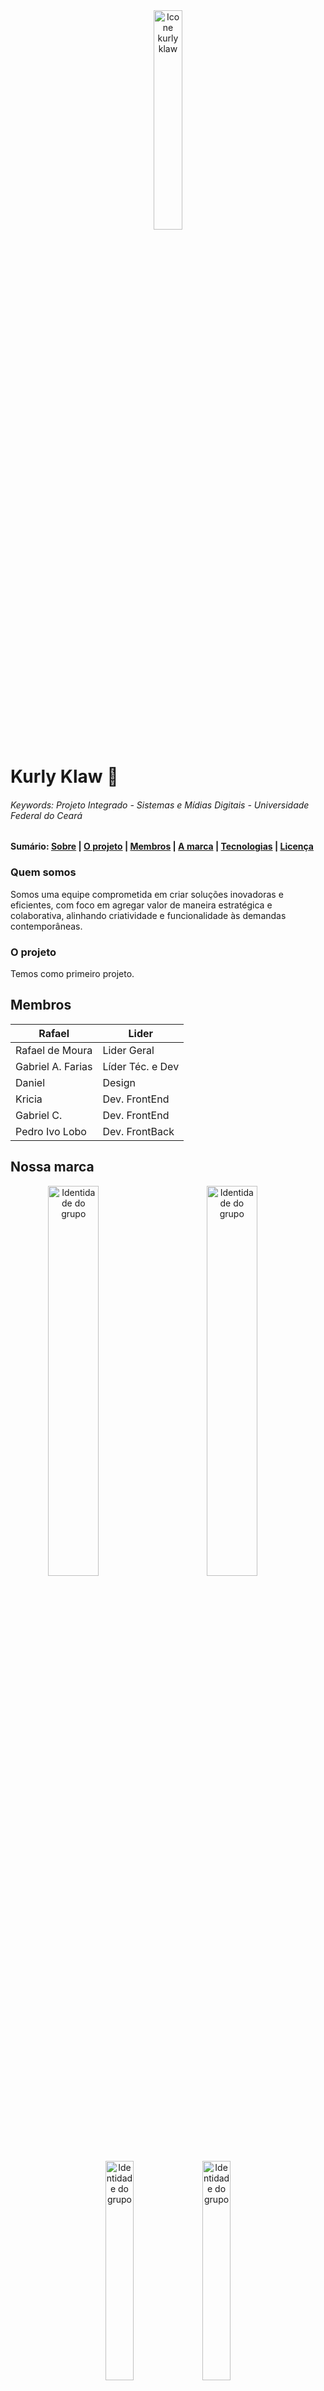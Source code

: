 <!--

**Here are some ideas to get you started:**

🙋‍♀️ A short introduction - what is your organization all about???
🌈 Contribution guidelines - how can the community get involved?
👩‍💻 Useful resources - where can the community find your docs? Is there anything else the community should know?
🍿 Fun facts - what does your team eat for breakfast?
🧙 Remember, you can do mighty things with the power of [Markdown](https://docs.github.com/github/writing-on-github/getting-started-with-writing-and-formatting-on-github/basic-writing-and-formatting-syntax)
-->


<div align="center" name="inicio">
  <img src="https://github.com/user-attachments/assets/2095a7ec-acfc-4982-8bf5-16341179fd90" alt="Icone kurly klaw" width=30% height=auto>
</div>

# Kurly Klaw 🐉

###### Keywords: Projeto Integrado - Sistemas e Mídias Digitais - Universidade Federal do Ceará

<h4>Sumário: 
 <a href="#sobre">Sobre</a> |
 <a href="#projeto">O projeto</a> |
 <a href="#membros">Membros</a> |
 <a href="#marca">A marca</a> |
 <a href="#tecnologias">Tecnologias</a> |
 <a href="#licença">Licença</a>
 </h4>

<!---->
<h3 name="sobre"> Quem somos </h3>
Somos uma equipe comprometida em criar soluções inovadoras e eficientes, com foco em agregar valor de maneira estratégica e colaborativa, alinhando criatividade e funcionalidade às demandas contemporâneas. 

<h3 name="projeto"> O projeto </h3>

Temos como primeiro projeto.

<h2 name="membros"> Membros </h2> 

Rafael | Lider
------- | ------
Rafael de Moura | Lider Geral
Gabriel A. Farias | Líder Téc. e Dev
Daniel | Design
Kricia | Dev. FrontEnd
Gabriel C. | Dev. FrontEnd
Pedro Ivo Lobo | Dev. FrontBack

<h2 name="marca"> Nossa marca </h2> 

<div position="relative" margin=20px align="center" width=80% height="auto">
  <img src="https://github.com/user-attachments/assets/0456442f-2d1b-4de5-9ee0-bdfc497f242f" alt="Identidade do grupo" width=40% height=auto align="left">
  <img src="https://github.com/user-attachments/assets/74a995c3-abd1-481b-b399-c84fd9fdfc5e" alt="Identidade do grupo" width=40% height=auto align="rigth">
  <img src="https://github.com/user-attachments/assets/c6394c51-8010-4fbf-91b6-a4ab58a48422" alt="Identidade do grupo" width=30% height=auto align="rigth">
  <img src="https://github.com/user-attachments/assets/b481705c-d84b-4938-a006-a3bfc568551d" alt="Identidade do grupo" width=30% height=auto align="rigth">
</div> 

## Paleta

<div>
	<img src="https://github.com/user-attachments/assets/41082912-c118-4aea-aacd-b63ed2d9f472" alt="Cores usadas na identidade do grupo. Azul leve: #2440BF ; Laranja forte: #6D7FD1 ; Azul marcante: #E3B92D ; Amarelo leve: #DB5E0B ; Ocre: #F5DF85 ; Preto: #000000 " width=100% height=auto>
	Azul leve: #2440BF ; Laranja forte: #6D7FD1 ; Azul marcante: #E3B92D ; Amarelo leve: #DB5E0B ; Ocre: #F5DF85 ; Preto: #000000 
</div> 

<h2 name="tecnologias">Tecnologias escolhidas</h2>

<div>
	<h6>Backend</h6>
	<a>
		Framework de desenvolvimento: Node.js<br>
  		Banco de Dados: MongoDB
	</a>
	<h6>Frontend</h6>
	<a>
		Framework de desenvolvimento: Html, Css e JavaSccript (DOM)<br>
  		Conexão com API: FETCH ou AXIOS<br>
		Modelo de autenticação: JWT<br>
	</a>
</div>


## Tabela de Requisitos

<table>
        <thead>
            <tr>
                <th>Código</th>
                <th>Funcionalidade</th>
                <th>Prioridade</th>
            </tr>
        </thead>
        <tbody>
            <tr>
                <td>RF G001</td>
                <td>Visualizar o catálogo interativo com todos os serviços do salão</td>
                <td>Alta</td>
            </tr>
            <tr>
                <td>RNF G002</td>
                <td>Deve ser responsivo para dispositivos móveis</td>
                <td>Alta</td>
            </tr>
            <tr>
                <td>RF G003</td>
                <td>Pré-Cadastrar usuário</td>
                <td>Alta</td>
            </tr>
            <tr>
                <td>RF PA004</td>
                <td>Ver um calendário com os horários disponíveis</td>
                <td>Alta</td>
            </tr>
            <tr>
                <td>RF PA005</td>
                <td>Marcar um horário</td>
                <td>Alta</td>
            </tr>
            <tr>
                <td>RF PA006</td>
                <td>Ver meu horário marcado</td>
                <td>Alta</td>
            </tr>
            <tr>
                <td>RF PA007</td>
                <td>Editar um horário marcado</td>
                <td>Média</td>
            </tr>
            <tr>
                <td>RF PA008</td>
                <td>Cancelar um horário marcado</td>
                <td>Média</td>
            </tr>
            <tr>
                <td>RF PA009</td>
                <td>Ver meu histórico de horários marcados</td>
                <td>Baixa</td>
            </tr>
            <tr>
                <td>RF G010</td>
                <td>Tirar dúvidas com a atendente</td>
                <td>Média</td>
            </tr>
            <tr>
                <td>RF G011</td>
                <td>Realizar login na aplicação</td>
                <td>Alta</td>
            </tr>
            <tr>
                <td>RF G012</td>
                <td>Realizar logout da aplicação</td>
                <td>Média</td>
            </tr>
            <tr>
                <td>RF ADM013</td>
                <td>Ver a lista com todos os horários marcados</td>
                <td>Alta</td>
            </tr>
            <tr>
                <td>RF ADM014</td>
                <td>Filtrar os horários por dados relevantes como data e hora</td>
                <td>Média</td>
            </tr>
            <tr>
                <td>RF ADM015</td>
                <td>Cancelar qualquer horário marcado da tabela</td>
                <td>Baixa</td>
            </tr>
            <tr>
                <td>RF ADM016</td>
                <td>Editar os horários disponíveis em cada dia no calendário</td>
                <td>Baixa</td>
            </tr>
            <tr>
                <td>RF ADM017</td>
                <td>Marcar qualquer dia e horário específico para uma cliente mesmo que ela não esteja cadastrada</td>
                <td>Baixa</td>
            </tr>
        </tbody>
</table>

## Primeira iteração de User Stories

 <div class="user-story">
        <strong>Requisito Funcional 001 (Cód. RF G001):</strong>
        <p><strong>COMO:</strong> usuário geral, <strong>QUERO:</strong> visualizar o catálogo interativo com todos os serviços do salão <strong>PARA:</strong> visualizar sem nenhuma barreira todos os produtos e serviços e detalhes dos tratamentos feito no salão.</p>
    </div>

<div class="user-story">
        <strong>Requisito Não Funcional 002 (Cód. RNF G002):</strong>
        <p><strong>COMO:</strong> usuário geral, <strong>QUERO:</strong> visualizar o site/aplicação em qualquer dispositivo móvel <strong>PARA:</strong> acessar todas as funcionalidades e informações de maneira coesa dentro do dispositivo, para conseguir usar todas as funcionalidades do sistema sem problemas.</p>
</div>

<div class="user-story">
        <strong>Requisito Funcional 003 (Cód. RF G003):</strong>
        <p><strong>COMO:</strong> usuário geral, <strong>QUERO:</strong> efetuar meu cadastro dentro do sistema <strong>PARA:</strong> poder fazer o login e utilizar os recursos de agendamento de horários, como poder marcar um horário, ver meu horário cadastrado, alterar e cancelá-lo e ver meu histórico de horários.</p>
</div>

<div class="user-story">
        <strong>Requisito Funcional 004 (Cód. RF PA004):</strong>
        <p><strong>COMO:</strong> cliente cadastrado do salão, <strong>QUERO:</strong> ver a tabela de horários disponíveis <strong>PARA:</strong> saber quais são os horários disponíveis no salão em até 2 meses a frente da data atual para marcar um horário.</p>
</div>

<div class="user-story">
        <strong>Requisito Funcional 005 (Cód. RF PA005):</strong>
        <p><strong>COMO:</strong> cliente cadastrado do salão, <strong>QUERO:</strong> marcar um horário <strong>PARA:</strong> conseguir guardar UM horário garantido no salão, indicando qual tipo de tratamento e detalhes para garantir que o serviço que meu objetivo seja alcançado.</p>
</div>

<div class="user-story">
        <strong>Requisito Funcional 006 (Cód. RF PA006):</strong>
        <p><strong>COMO:</strong> cliente cadastrado do salão, <strong>QUERO:</strong> editar um horário marcado <strong>PARA:</strong> mudar previamente meu horário marcado caso tenha algum compromisso, ou editar o tipo de tratamento necessário caso as minhas necessidades tenham mudado.</p>
</div>

 <div class="user-story">
        <strong>Requisito Funcional 007 (Cód. RF PA007):</strong>
        <p><strong>COMO:</strong> cliente cadastrado do salão, <strong>QUERO:</strong> ver meu horário marcado <strong>PARA:</strong> confirmar que o agendamento daquele horário foi feito e poder fazer mudanças caso necessário.</p>
</div>

<div class="user-story">
        <strong>Requisito Funcional 008 (Cód. RF PA008):</strong>
        <p><strong>COMO:</strong> cliente cadastrado do salão, <strong>QUERO:</strong> cancelar um horário marcado <strong>PARA:</strong> não ocupar um horário que marquei caso não possa ou não queira mais ir ao salão de beleza.</p>
</div>

<div class="user-story">
        <strong>Requisito Funcional 009 (Cód. RF PA009):</strong>
        <p><strong>COMO:</strong> cliente cadastrado do salão, <strong>QUERO:</strong> ver meu histórico de horários marcados <strong>PARA:</strong> visualizar todas as vezes que fui no salão e quais tratamentos fiz, assim posso me organizar caso esteja fazendo um tratamento importante que dependa ir em um tempo determinado no salão.</p>
</div>

 <div class="user-story">
        <strong>Requisito Funcional 010 (Cód. RF G010):</strong>
        <p><strong>COMO:</strong> usuário geral, <strong>QUERO:</strong> tirar dúvidas com a atendente <strong>PARA:</strong> tirar dúvidas pontuais sobre o salão ou indicar caso algum problema tenha acontecido.</p>
 </div>

<div class="user-story">
        <strong>Requisito Funcional 011 (Cód. RF G011):</strong>
        <p><strong>COMO:</strong> usuário geral, <strong>QUERO:</strong> realizar login na aplicação <strong>PARA:</strong> utilizar todas as funcionalidades que o catálogo permite com base no meu tipo de usuário.</p>
</div>

<div class="user-story">
        <strong>Requisito Funcional 012 (Cód. RF G012):</strong>
        <p><strong>COMO:</strong> usuário geral, <strong>QUERO:</strong> realizar logout da aplicação <strong>PARA:</strong> poder sair da minha conta de cliente.</p>
</div>

<div class="user-story">
        <strong>Requisito Funcional 013 (Cód. RF ADM013):</strong>
        <p><strong>COMO:</strong> usuário administrador, <strong>QUERO:</strong> ver a lista com todos os horários marcados <strong>PARA:</strong> gerenciar todos os horários marcados no salão, qual pessoa está em cada horário e qual procedimento ela vai fazer.</p>
</div>

<div class="user-story">
        <strong>Requisito Funcional 014 (Cód. RF ADM014):</strong>
        <p><strong>COMO:</strong> usuário administrador, <strong>QUERO:</strong> filtrar os horários por dados relevantes como data e hora <strong>PARA:</strong> conseguir visualizar cada dia específico ou data, assim conseguindo extrair dados relevantes passados e futuros da planilha de maneira simplificada.</p>
</div>

<div class="user-story">
        <strong>Requisito Funcional 015 (Cód. RF ADM015):</strong>
        <p><strong>COMO:</strong> usuário administrador, <strong>QUERO:</strong> cancelar qualquer horário marcado da tabela <strong>PARA:</strong> cancelar algum horário em caso de imprevisto, conseguindo visualizar qual a pessoa que está no horário para avisar previamente.</p>
</div>

<div class="user-story">
        <strong>Requisito Funcional 016 (Cód. RF ADM016):</strong>
        <p><strong>COMO:</strong> usuário administrador, <strong>QUERO:</strong> editar os horários disponíveis em cada dia no calendário <strong>PARA:</strong> adaptar o horário do calendário aos dias do salão, caso tenha algum dia reduzido, feriados, eventos especiais ou quando o salão não estiver funcionando em um dia que normalmente estaria.</p>
</div>

<div class="user-story">
        <strong>Requisito Funcional 017 (Cód. RF ADM017):</strong>
        <p><strong>COMO:</strong> usuário administrador, <strong>QUERO:</strong> marcar qualquer dia e horário específico para uma cliente mesmo que ela não esteja cadastrada <strong>PARA:</strong> marcar um horário de clientes que ainda preferem o método tradicional e marquem horários com a atendente, assim o salão pode usar nosso sistema como ponto central de agendamentos.</p>
</div>

<h2 name="licença">Renuncia dos Direitos</h2>

Kuly Klaw, Inc., hereby disclaims all copyright interest in the program written by Kuly Klaw Team.

signature of Gabriel Farias 1 Dezember 2024
Gabriel Farias, technical leader Kurly Klaw

 <h6>
  <a href="#inicio">Voltar ao início</a>
</h6>
